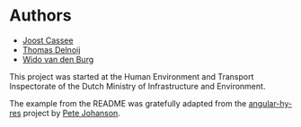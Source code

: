 # Authors

* [Joost Cassee](https://github.com/jcassee)
* [Thomas Delnoij](https://github.com/mvcatsifma)
* [Wido van den Burg](https://github.com/WidoBurg)

This project was started at the Human Environment and Transport Inspectorate of
the Dutch Ministry of Infrastructure and Environment.

The example from the README was gratefully adapted from the
[angular-hy-res](https://github.com/petejohanson/angular-hy-res) project by
[Pete Johanson](https://github.com/petejohanson).
